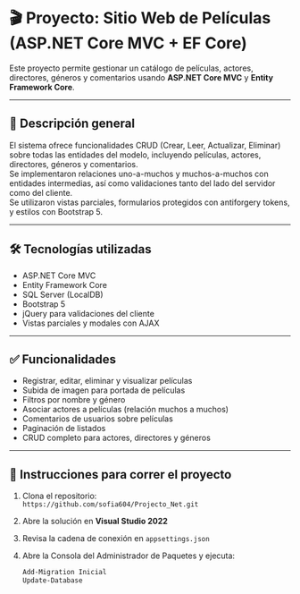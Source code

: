 # 🎬 Proyecto: Sitio Web de Películas (ASP.NET Core MVC + EF Core)

Este proyecto permite gestionar un catálogo de películas, actores, directores, géneros y comentarios usando **ASP.NET Core MVC** y **Entity Framework Core**.

---

## 📌 Descripción general

El sistema ofrece funcionalidades CRUD (Crear, Leer, Actualizar, Eliminar) sobre todas las entidades del modelo, incluyendo películas, actores, directores, géneros y comentarios.  
Se implementaron relaciones uno-a-muchos y muchos-a-muchos con entidades intermedias, así como validaciones tanto del lado del servidor como del cliente.  
Se utilizaron vistas parciales, formularios protegidos con antiforgery tokens, y estilos con Bootstrap 5.

---

## 🛠️ Tecnologías utilizadas

- ASP.NET Core MVC
- Entity Framework Core
- SQL Server (LocalDB)
- Bootstrap 5
- jQuery para validaciones del cliente
- Vistas parciales y modales con AJAX

---

## ✅ Funcionalidades

- Registrar, editar, eliminar y visualizar películas
- Subida de imagen para portada de películas
- Filtros por nombre y género
- Asociar actores a películas (relación muchos a muchos)
- Comentarios de usuarios sobre películas
- Paginación de listados
- CRUD completo para actores, directores y géneros

---

## 🚀 Instrucciones para correr el proyecto

1. Clona el repositorio:  
   `https://github.com/sofia604/Projecto_Net.git`

2. Abre la solución en **Visual Studio 2022**

3. Revisa la cadena de conexión en `appsettings.json`

4. Abre la Consola del Administrador de Paquetes y ejecuta:
   ```powershell
   Add-Migration Inicial
   Update-Database

